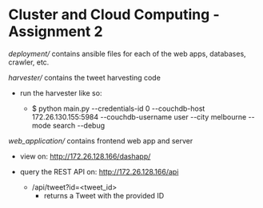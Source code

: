 # Cluster and Cloud Computing - Assignment 2

*deployment/* contains ansible files for each of the web apps, databases, crawler, etc.

*harvester/* contains the tweet harvesting code

- run the harvester like so: 
    
    - $ python main.py --credentials-id 0 --couchdb-host 172.26.130.155:5984 --couchdb-username user --city melbourne --mode search --debug 

*web_application/* contains frontend web app and server

- view on: http://172.26.128.166/dashapp/

- query the REST API on: http://172.26.128.166/api
    - /api/tweet?id=<tweet_id>
        - returns a Tweet with the provided ID
